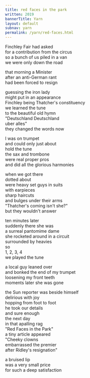 ```yaml
---
title: red faces in the park
written: 2019
bannerTitle: Yarn
layout: default
subnav: yarn
permalink: /yarn/red-faces.html
---
```


<div class="poem">

Finchley Fair had asked  
for a contribution from the circus  
so a bunch of us piled in a van  
we were only down the road  

that morning a Minister   
after an anti-German rant  
had been forced to resign

guessing the iron lady  
might put in an appearance  
Finchley being Thatcher's constituency  
we learned the tune  
to the beautiful old hymn  
"Deutschland Deutschland  
uber alles"  
they changed the words now

I was on trumpet  
and could only just about  
hold the tune  
the sax and trombone  
were real proper pros  
and did all the glorious harmonies  

when we got there  
dotted about  
were heavy set guys in suits  
with earpieces  
sharp haircuts  
and bulges under their arms  
"Thatcher's coming isn't she?"  
but they wouldn't answer

ten minutes later  
suddenly there she was  
a surreal pantomime dame  
she rocketed around in a circuit  
surrounded by heavies  
so  
1, 2, 3, 4  
we played the tune

a local guy leaned over  
and bonked the end of my trumpet  
loosening my front teeth  
moments later she was gone  

the Sun reporter was beside himself  
delirious with joy  
hopping from foot to foot  
he took our details  
and sure enough  
the next day  
in that apalling rag  
"Red Faces in the Park"  
a tiny article appeared  
"Cheeky clowns  
embarrassed the premier  
after Ridley's resignation"  

a bruised lip  
was a very small price  
for such a deep satisfaction

</div>


